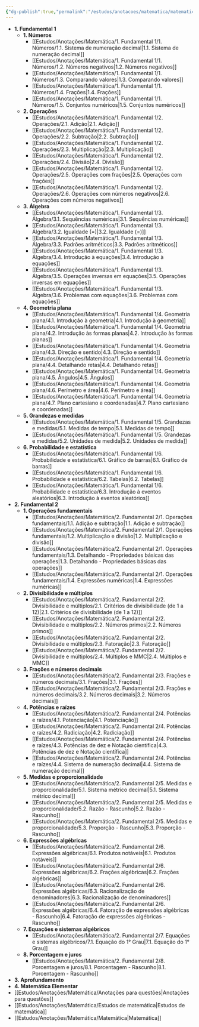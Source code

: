 ```yaml
---
{"dg-publish":true,"permalink":"/estudos/anotacoes/matematica/matematica/"}
---
```



- **1. Fundamental 1**
	- **1. Números**
		- [[Estudos/Anotações/Matemática/1. Fundamental 1/1. Números/1.1. Sistema de numeração decimal\|1.1. Sistema de numeração decimal]]
		- [[Estudos/Anotações/Matemática/1. Fundamental 1/1. Números/1.2. Números negativos\|1.2. Números negativos]]
		- [[Estudos/Anotações/Matemática/1. Fundamental 1/1. Números/1.3. Comparando valores\|1.3. Comparando valores]]
		- [[Estudos/Anotações/Matemática/1. Fundamental 1/1. Números/1.4. Frações\|1.4. Frações]]
		- [[Estudos/Anotações/Matemática/1. Fundamental 1/1. Números/1.5. Conjuntos numéricos\|1.5. Conjuntos numéricos]]
	- **2. Operações**
		- [[Estudos/Anotações/Matemática/1. Fundamental 1/2. Operações/2.1. Adição\|2.1. Adição]]
		- [[Estudos/Anotações/Matemática/1. Fundamental 1/2. Operações/2.2. Subtração\|2.2. Subtração]]
		- [[Estudos/Anotações/Matemática/1. Fundamental 1/2. Operações/2.3. Multiplicação\|2.3. Multiplicação]]
		- [[Estudos/Anotações/Matemática/1. Fundamental 1/2. Operações/2.4. Divisão\|2.4. Divisão]]
		- [[Estudos/Anotações/Matemática/1. Fundamental 1/2. Operações/2.5. Operações com frações\|2.5. Operações com frações]]
		- [[Estudos/Anotações/Matemática/1. Fundamental 1/2. Operações/2.6. Operações com números negativos\|2.6. Operações com números negativos]]
	- **3. Álgebra**
		- [[Estudos/Anotações/Matemática/1. Fundamental 1/3. Álgebra/3.1. Sequências numéricas\|3.1. Sequências numéricas]]
		- [[Estudos/Anotações/Matemática/1. Fundamental 1/3. Álgebra/3.2. Igualdade (=)\|3.2. Igualdade (=)]]
		- [[Estudos/Anotações/Matemática/1. Fundamental 1/3. Álgebra/3.3. Padrões aritméticos\|3.3. Padrões aritméticos]]
		- [[Estudos/Anotações/Matemática/1. Fundamental 1/3. Álgebra/3.4. Introdução à equações\|3.4. Introdução à equações]]
		- [[Estudos/Anotações/Matemática/1. Fundamental 1/3. Álgebra/3.5. Operações inversas em equações\|3.5. Operações inversas em equações]]
		- [[Estudos/Anotações/Matemática/1. Fundamental 1/3. Álgebra/3.6. Problemas com equações\|3.6. Problemas com equações]]
	- **4. Geometria plana**
		- [[Estudos/Anotações/Matemática/1. Fundamental 1/4. Geometria plana/4.1. Introdução à geometria\|4.1. Introdução à geometria]]
		- [[Estudos/Anotações/Matemática/1. Fundamental 1/4. Geometria plana/4.2. Introdução às formas planas\|4.2. Introdução às formas planas]]
		- [[Estudos/Anotações/Matemática/1. Fundamental 1/4. Geometria plana/4.3. Direção e sentido\|4.3. Direção e sentido]]
		- [[Estudos/Anotações/Matemática/1. Fundamental 1/4. Geometria plana/4.4. Detalhando retas\|4.4. Detalhando retas]]
		- [[Estudos/Anotações/Matemática/1. Fundamental 1/4. Geometria plana/4.5. Ângulos\|4.5. Ângulos]]
		- [[Estudos/Anotações/Matemática/1. Fundamental 1/4. Geometria plana/4.6. Perímetro e área\|4.6. Perímetro e área]]
		- [[Estudos/Anotações/Matemática/1. Fundamental 1/4. Geometria plana/4.7. Plano cartesiano e coordenadas\|4.7. Plano cartesiano e coordenadas]]
	- **5. Grandezas e medidas**
		- [[Estudos/Anotações/Matemática/1. Fundamental 1/5. Grandezas e medidas/5.1. Medidas de tempo\|5.1. Medidas de tempo]]
		- [[Estudos/Anotações/Matemática/1. Fundamental 1/5. Grandezas e medidas/5.2. Unidades de medida\|5.2. Unidades de medida]]
	- **6. Probabilidade e estatística**
		- [[Estudos/Anotações/Matemática/1. Fundamental 1/6. Probabilidade e estatística/6.1. Gráfico de barras\|6.1. Gráfico de barras]]
		- [[Estudos/Anotações/Matemática/1. Fundamental 1/6. Probabilidade e estatística/6.2. Tabelas\|6.2. Tabelas]]
		- [[Estudos/Anotações/Matemática/1. Fundamental 1/6. Probabilidade e estatística/6.3. Introdução à eventos aleatórios\|6.3. Introdução à eventos aleatórios]]
- **2. Fundamental 2**
	- **1. Operações fundamentais**
		- [[Estudos/Anotações/Matemática/2. Fundamental 2/1. Operações fundamentais/1.1. Adição e subtração\|1.1. Adição e subtração]]
		- [[Estudos/Anotações/Matemática/2. Fundamental 2/1. Operações fundamentais/1.2. Multiplicação e divisão\|1.2. Multiplicação e divisão]]
		- [[Estudos/Anotações/Matemática/2. Fundamental 2/1. Operações fundamentais/1.3. Detalhando - Propriedades básicas das operações\|1.3. Detalhando - Propriedades básicas das operações]]
		- [[Estudos/Anotações/Matemática/2. Fundamental 2/1. Operações fundamentais/1.4. Expressões numéricas\|1.4. Expressões numéricas]]
	- **2. Divisibilidade e múltiplos**
		- [[Estudos/Anotações/Matemática/2. Fundamental 2/2. Divisibilidade e múltiplos/2.1. Critérios de divisibilidade (de 1 a 12)\|2.1. Critérios de divisibilidade (de 1 a 12)]]
		- [[Estudos/Anotações/Matemática/2. Fundamental 2/2. Divisibilidade e múltiplos/2.2. Números primos\|2.2. Números primos]]
		- [[Estudos/Anotações/Matemática/2. Fundamental 2/2. Divisibilidade e múltiplos/2.3. Fatoração\|2.3. Fatoração]]
		- [[Estudos/Anotações/Matemática/2. Fundamental 2/2. Divisibilidade e múltiplos/2.4. Múltiplos e MMC\|2.4. Múltiplos e MMC]]
	- **3. Frações e números decimais**
		- [[Estudos/Anotações/Matemática/2. Fundamental 2/3. Frações e números decimais/3.1. Frações\|3.1. Frações]]
		- [[Estudos/Anotações/Matemática/2. Fundamental 2/3. Frações e números decimais/3.2. Números decimais\|3.2. Números decimais]]
	- **4. Potências e raízes**
		- [[Estudos/Anotações/Matemática/2. Fundamental 2/4. Potências e raízes/4.1. Potenciação\|4.1. Potenciação]]
		- [[Estudos/Anotações/Matemática/2. Fundamental 2/4. Potências e raízes/4.2. Radiciação\|4.2. Radiciação]]
		- [[Estudos/Anotações/Matemática/2. Fundamental 2/4. Potências e raízes/4.3. Potências de dez e Notação científica\|4.3. Potências de dez e Notação científica]]
		- [[Estudos/Anotações/Matemática/2. Fundamental 2/4. Potências e raízes/4.4. Sistema de numeração decimal\|4.4. Sistema de numeração decimal]]
	- **5. Medidas e proporcionalidade**
		- [[Estudos/Anotações/Matemática/2. Fundamental 2/5. Medidas e proporcionalidade/5.1. Sistema métrico decimal\|5.1. Sistema métrico decimal]]
		- [[Estudos/Anotações/Matemática/2. Fundamental 2/5. Medidas e proporcionalidade/5.2. Razão - Rascunho\|5.2. Razão - Rascunho]]
		- [[Estudos/Anotações/Matemática/2. Fundamental 2/5. Medidas e proporcionalidade/5.3. Proporção - Rascunho\|5.3. Proporção - Rascunho]]
	- **6. Expressões algébricas**
		- [[Estudos/Anotações/Matemática/2. Fundamental 2/6. Expressões algébricas/6.1. Produtos notáveis\|6.1. Produtos notáveis]]
		- [[Estudos/Anotações/Matemática/2. Fundamental 2/6. Expressões algébricas/6.2. Frações algébricas\|6.2. Frações algébricas]]
		- [[Estudos/Anotações/Matemática/2. Fundamental 2/6. Expressões algébricas/6.3. Racionalização de denominadores\|6.3. Racionalização de denominadores]]
		- [[Estudos/Anotações/Matemática/2. Fundamental 2/6. Expressões algébricas/6.4. Fatoração de expressões algébricas - Rascunho\|6.4. Fatoração de expressões algébricas - Rascunho]]
	- **7. Equações e sistemas algébricos**
		- [[Estudos/Anotações/Matemática/2. Fundamental 2/7. Equações e sistemas algébricos/7.1. Equação do 1° Grau\|7.1. Equação do 1° Grau]]
	- **8. Porcentagem e juros**
		- [[Estudos/Anotações/Matemática/2. Fundamental 2/8. Porcentagem e juros/8.1. Porcentagem - Rascunho\|8.1. Porcentagem - Rascunho]]
- **3. Aprofundamento**
- **4. Matemática Elementar**
- [[Estudos/Anotações/Matemática/Anotações para questões\|Anotações para questões]]
- [[Estudos/Anotações/Matemática/Estudos de matemática\|Estudos de matemática]]
- [[Estudos/Anotações/Matemática/Matemática\|Matemática]]


